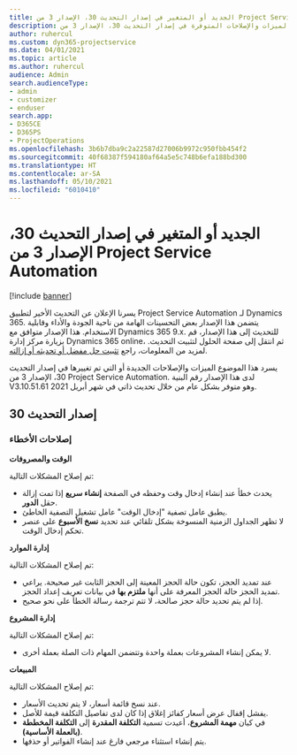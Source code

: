 ```yaml
---
title: الجديد أو المتغير في إصدار التحديث 30، الإصدار 3 من Project Service Automation
description: يسرد هذا الموضوع الميزات والإصلاحات المتوفرة في إصدار التحديث 30، الإصدار 3 من Project Service Automation‬.
author: ruhercul
ms.custom: dyn365-projectservice
ms.date: 04/01/2021
ms.topic: article
ms.author: ruhercul
audience: Admin
search.audienceType:
- admin
- customizer
- enduser
search.app:
- D365CE
- D365PS
- ProjectOperations
ms.openlocfilehash: 3b6b7dba9c2a22587d27006b9972c950fbb454f2
ms.sourcegitcommit: 40f68387f594180af64a5e5c748b6efa188bd300
ms.translationtype: HT
ms.contentlocale: ar-SA
ms.lasthandoff: 05/10/2021
ms.locfileid: "6010410"
---
```

# <a name="whats-new-or-changed-in-project-service-automation-update-release-30-v3"></a>الجديد أو المتغير في إصدار التحديث 30، الإصدار 3 من Project Service Automation

[!include [banner](../includes/psa-now-project-operations.md)]

يسرنا الإعلان عن التحديث الأخير لتطبيق Project Service Automation لـ Dynamics 365. يتضمن هذا الإصدار بعض التحسينات الهامة من ناحية الجودة والأداء وقابلية الاستخدام. هذا الإصدار متوافق مع Dynamics 365 9.x. للتحديث إلى هذا الإصدار، قم بزيارة مركز إدارة Dynamics 365 online، ثم انتقل إلى صفحة الحلول لتثبيت التحديث. لمزيد من المعلومات، راجع [تثبيت حل مفضل أو تحديثه أو إزالته](/power-platform/admin/install-remove-preferred-solution.md).

يسرد هذا الموضوع الميزات والإصلاحات الجديدة أو التي تم تغييرها في إصدار التحديث 30، الإصدار 3 من Project Service Automation‬. لدى هذا الإصدار رقم البنية V3.10.51.61 وهو متوفر بشكل عام من خلال تحديث ذاتي في شهر أبريل 2021.

## <a name="update-release-30"></a>إصدار التحديث 30

### <a name="bug-fixes"></a>إصلاحات الأخطاء

**الوقت والمصروفات**

تم إصلاح المشكلات التالية:

- يحدث خطأ عند إنشاء إدخال وقت وحفظه في الصفحة **إنشاء سريع** إذا تمت إزالة حقل **الدور**.
- يطبق عامل تصفية "إدخال الوقت" عامل تشغيل التصفية الخاطئ.
- لا تظهر الجداول الزمنية المنسوخة بشكل تلقائي عند تحديد **نسخ الأسبوع** على عنصر تحكم إدخال الوقت.

**إدارة الموارد**

تم إصلاح المشكلات التالية:

- عند تمديد الحجز، تكون حالة الحجز المعينة إلى الحجز الثابت غير صحيحة. يراعي تمديد الحجز حالة الحجز المعرفة على أنها **ملتزم بها** في بيانات تعريف إعداد الحجز.
- إذا لم يتم تحديد حالة حجز صالحة، لا تتم ترجمة رسالة الخطأ على نحو صحيح.

**إدارة المشروع**

تم إصلاح المشكلات التالية:

- لا يمكن إنشاء المشروعات بعملة واحدة وتتضمن المهام ذات الصلة بعملة أخرى.

**‏المبيعات**

تم إصلاح المشكلات التالية:

- عند نسخ قائمة أسعار، لا يتم تحديث الأسعار.
- يفشل إقفال عرض أسعار كفائز إغلاق إذا كان لدى تفاصيل التكلفة قيمة للأصل.
- في كيان **مهمة المشروع**، أعيدت تسمية **التكلفة المقدرة** إلى **التكلفة المخططة (بالعملة الأساسية)**.
- يتم إنشاء استثناء مرجعي فارغ عند إنشاء الفواتير أو حذفها.
